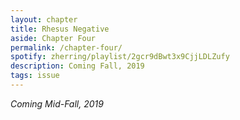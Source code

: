 ```yaml
---
layout: chapter
title: Rhesus Negative
aside: Chapter Four
permalink: /chapter-four/
spotify: zherring/playlist/2gcr9dBwt3x9CjjLDLZufy
description: Coming Fall, 2019
tags: issue
---
```


_Coming Mid-Fall, 2019_
